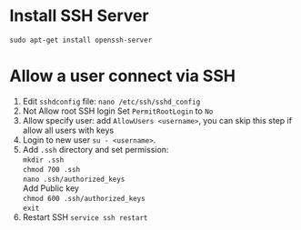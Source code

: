 # Install SSH Server

`sudo apt-get install openssh-server`

# Allow a user connect via SSH

1. Edit `sshdconfig` file: `nano /etc/ssh/sshd_config`  
2. Not Allow root SSH login Set `PermitRootLogin` to `No`  
3. Allow specify user: add `AllowUsers <username>`, you can skip this step if allow all users with keys
4. Login to new user `su - <username>`.  
5. Add `.ssh` directory and set permission:  
    `mkdir .ssh`  
    `chmod 700 .ssh`  
    `nano .ssh/authorized_keys`  
    Add Public key  
    `chmod 600 .ssh/authorized_keys`  
    `exit`  
6. Restart SSH `service ssh restart` 